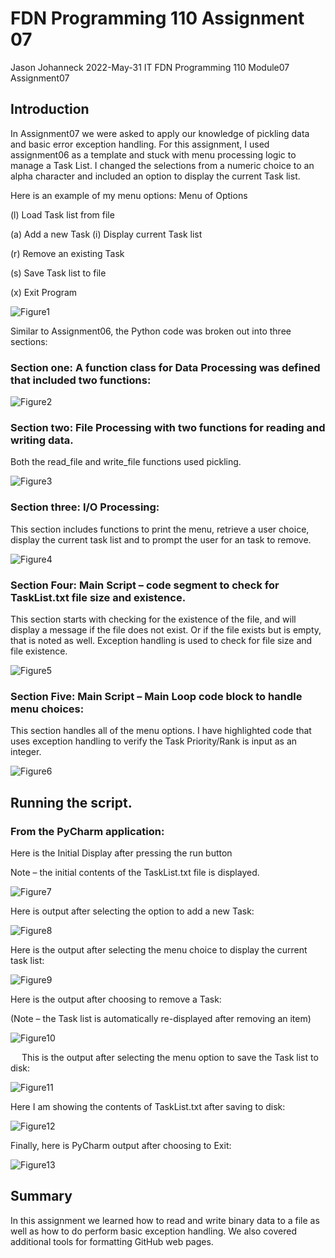 # FDN Programming 110 Assignment 07

Jason Johanneck
2022-May-31
IT FDN Programming 110
Module07 Assignment07

## Introduction
In Assignment07 we were asked to apply our knowledge of pickling data and basic error exception handling. For this assignment, I used assignment06 as a template and stuck with menu processing logic to manage a Task List.  I changed the selections from a numeric choice to an alpha character and included an option to display the current Task list.

Here is an example of my menu options:
Menu of Options

(l) Load Task list from file

(a) Add a new Task
(i) Display current Task list

(r) Remove an existing Task

(s) Save Task list to file

(x) Exit Program


![Figure1](Figure1.png "Figure1 - Assignment07 Code Listing")

Similar to Assignment06, the Python code was broken out into three sections:

### Section one: A function class for Data Processing was defined that included two functions:

![Figure2](Figure2.png "Figure 2- Processor Class with four functions")


### Section two: File Processing with two functions for reading and writing data.

Both the read_file and write_file functions used pickling.

![Figure3](Figure3.png "Figure 3- File Processing Functions")


### Section three: I/O Processing:

This section includes functions to print the menu, retrieve a user choice, display the current task list and to prompt the user for an task to remove.

![Figure4](Figure4.png "Figure 4 - Main Script section for Menu Processing Logic")


### Section Four: Main Script – code segment to check for TaskList.txt file size and existence.

This section starts with checking for the existence of the file, and will display a message if the file does not exist.
Or if the file exists but is empty, that is noted as well.  Exception handling is used to check for file size and file existence.

![Figure5](/docs/Figure5.png "Figure 5 - Exception Handling to check file size and existence")

### Section Five: Main Script – Main Loop code block to handle menu choices:

This section handles all of the menu options.  I have highlighted code that uses exception handling to verify the Task Priority/Rank is input as an integer.

![Figure6](Figure6.png "Figure 6  -Main Loop to process menu selections")

## Running the script.
### From the PyCharm application:

Here is the Initial Display after pressing the run button

Note – the initial contents of the TaskList.txt file is displayed.

![Figure7](Figure7.png "Figure 7 - Pycharm output for Initial Display")

Here is output after selecting the option to add a new Task:

![Figure8](Figure8.png "Figure 8 - Pycharm Output to Add Task")

Here is the output after selecting the menu choice to display the current task list:

![Figure9](Figure9.png "Figure 9 - Pycharm output to Display Current Task list")
 

Here is the output after choosing to remove a Task: 

(Note – the Task list is automatically re-displayed after removing an item)

![Figure10](Figure10.png "Figure 10 - Pycharm Output for Removing a Task")
 
 
This is the output after selecting the menu option to save the Task list to disk:

![Figure11](Figure11.png "Figure 11 - Pycharm Output to Save Task list to disk")
 

Here I am showing the contents of TaskList.txt after saving to disk:

![Figure12](Figure12.png "Figure 12- Contents of TaskList.txt after Menu Option 4 selected")

 
Finally, here is PyCharm output after choosing to Exit:

![Figure13](Figure13.png "Figure 13 - PyCharm output when exiting program")
 

## Summary

In this assignment we learned how to read and write binary data to a file as well as how to do perform basic exception handling.  We also covered additional tools for formatting GitHub web pages.
